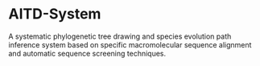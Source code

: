 # AITD-System
A systematic phylogenetic tree drawing and species evolution path inference system based on specific macromolecular sequence alignment and automatic sequence screening techniques.
